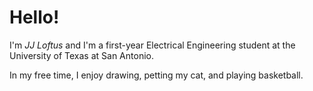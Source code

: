 # Hello!

I'm *JJ Loftus* and I'm a first-year Electrical Engineering student at the University of Texas at San Antonio.

In my free time, I enjoy drawing, petting my cat, and playing basketball.
